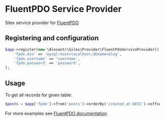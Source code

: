 # FluentPDO Service Provider

Silex service provider for [FluentPDO](http://lichtner.github.io/fluentpdo/)

## Registering and configuration

```php
$app->register(new \Alexantr\Silex\Provider\FluentPdoServiceProvider(), array(
    'fpdo.dsn' => 'mysql:host=localhost;dbname=blog',
    'fpdo.username' => 'username',
    'fpdo.password' => 'password',
);
```

## Usage

To get all records for given table:

```php
$posts = $app['fpdo']->from('posts')->orderBy('created_at DESC')->offset(0)->limit(10)->fetchAll();
```

For more examples see [FluentPDO documentation](http://lichtner.github.io/fluentpdo/)
